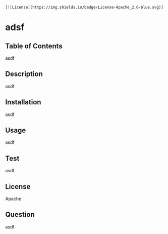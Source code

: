 
    [![License](https://img.shields.io/badge/License-Apache_2.0-blue.svg)]
# adsf
## Table of Contents
asdf
## Description
asdf
## Installation
asdf
## Usage
asdf
## Test
asdf
## License
Apache
## Question
asdf
